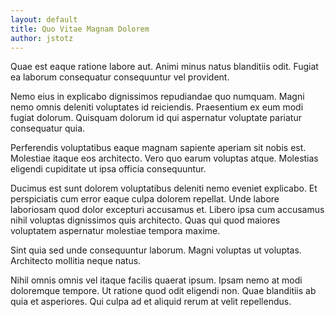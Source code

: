 ```yaml
---
layout: default
title: Quo Vitae Magnam Dolorem
author: jstotz
---
```


Quae est eaque ratione labore aut. Animi minus natus blanditiis odit. Fugiat ea laborum consequatur consequuntur vel provident.

Nemo eius in explicabo dignissimos repudiandae quo numquam. Magni nemo omnis deleniti voluptates id reiciendis. Praesentium ex eum modi fugiat dolorum. Quisquam dolorum id qui aspernatur voluptate pariatur consequatur quia.

Perferendis voluptatibus eaque magnam sapiente aperiam sit nobis est. Molestiae itaque eos architecto. Vero quo earum voluptas atque. Molestias eligendi cupiditate ut ipsa officia consequuntur.

Ducimus est sunt dolorem voluptatibus deleniti nemo eveniet explicabo. Et perspiciatis cum error eaque culpa dolorem repellat. Unde labore laboriosam quod dolor excepturi accusamus et. Libero ipsa cum accusamus nihil voluptas dignissimos quis architecto. Quas qui quod maiores voluptatem aspernatur molestiae tempora maxime.

Sint quia sed unde consequuntur laborum. Magni voluptas ut voluptas. Architecto mollitia neque natus.

Nihil omnis omnis vel itaque facilis quaerat ipsum. Ipsam nemo at modi doloremque tempore. Ut ratione quod odit eligendi non. Quae blanditiis ab quia et asperiores. Qui culpa ad et aliquid rerum at velit repellendus.
